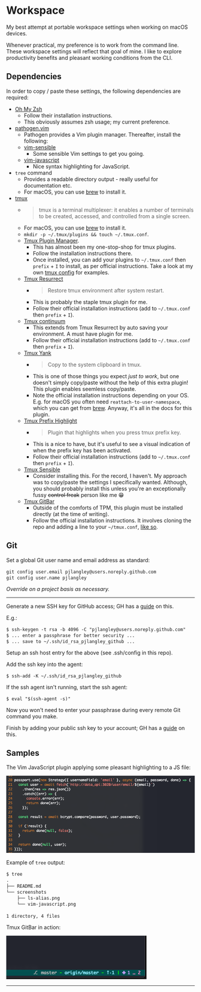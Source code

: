 # Workspace

My best attempt at portable workspace settings when working on macOS devices.

Whenever practical, my preference is to work from the command line. These workspace settings
will reflect that goal of mine. I like to explore productivity benefits and pleasant working
conditions from the CLI.

## Dependencies

In order to copy / paste these settings, the following dependencies are required:

- [Oh My Zsh](https://github.com/ohmyzsh/ohmyzsh/)
  - Follow their installation instructions.
  - This obviously assumes zsh usage; my current preference.
- [pathogen.vim](https://github.com/tpope/vim-pathogen)
  - Pathogen provides a Vim plugin manager. Thereafter, install the following:
  - [vim-sensible](https://github.com/tpope/vim-sensible)
    - Some sensible Vim settings to get you going.
  - [vim-javascript](https://github.com/pangloss/vim-javascript)
    - Nice syntax highlighting for JavaScript.
- `tree` command
  - Provides a readable directory output - really useful for documentation etc.
  - For macOS, you can use [brew](https://formulae.brew.sh/formula/tree) to install it.
- [tmux](https://github.com/tmux/tmux)
  - > tmux is a terminal multiplexer: it enables a number of terminals to be created, accessed, and controlled from a single screen.
  - For macOS, you can use [brew](https://formulae.brew.sh/formula/tmux) to install it.
  - `mkdir -p ~/.tmux/plugins && touch ~/.tmux.conf`.
  - [Tmux Plugin Manager](https://github.com/tmux-plugins/tpm).
    - This has almost been my one-stop-shop for tmux plugins.
    - Follow the installation instructions there.
    - Once installed, you can add your plugins to `~/.tmux.conf` then `prefix` + `I` to install,
      as per official instructions. Take a look at my own [tmux config](./.tmux.conf#L2-L6) for examples.
  - [Tmux Resurrect](https://github.com/tmux-plugins/tmux-resurrect)
    - > Restore tmux environment after system restart.
    - This is probably the staple tmux plugin for me.
    - Follow their official installation instructions (add to `~/.tmux.conf` then `prefix` + `I`).
  - [Tmux continuum](https://github.com/tmux-plugins/tmux-continuum)
    - This extends from Tmux Resurrect by auto saving your environment.
      A must have plugin for me.
    - Follow their official installation instructions (add to `~/.tmux.conf` then `prefix` + `I`).
  - [Tmux Yank](https://github.com/tmux-plugins/tmux-yank)
    - > Copy to the system clipboard in tmux.
    - This is one of those things you expect _just to work_, but one doesn't simply copy/paste without
    the help of this extra plugin! This plugin enables seemless copy/paste.
    - Note the official installation instructions depending on your OS. E.g. for macOS you often
      need `reattach-to-user-namespace`, which you can get from 
      [brew](https://formulae.brew.sh/formula/reattach-to-user-namespacehttps://formulae.brew.sh/formula/reattach-to-user-namespace). Anyway, it's all in the docs for this plugin.
  - [Tmux Prefix Highlight](https://github.com/tmux-plugins/tmux-prefix-highlight)
    - > Plugin that highlights when you press tmux prefix key.
    - This is a nice to have, but it's useful to see a visual indication of when the prefix key has
      been activated.
    - Follow their official installation instructions (add to `~/.tmux.conf` then `prefix` + `I`).
  - [Tmux Sensible](https://github.com/tmux-plugins/tmux-sensible)
    - Consider installing this. For the record, I haven't. My approach was to copy/paste the settings I
      specifically wanted. Although, you should probably install this unless you're an exceptionally
      fussy ~~control freak~~ person like me 😁
  - [Tmux GitBar](https://github.com/arl/tmux-gitbar)
    - Outside of the comforts of TPM, this plugin must be installed directly (at the time of writing).
    - Follow the official installation instructions. It involves cloning the repo and adding a line to
      your `~/tmux.conf`, [like so](./.tmux.conf#L10).

## Git

Set a global Git user name and email address as standard:

```
git config user.email pjlangley@users.noreply.github.com
git config user.name pjlangley
```

_Override on a project basis as necessary._

---

Generate a new SSH key for GitHub access; GH has a [guide](https://help.github.com/en/github/authenticating-to-github/generating-a-new-ssh-key-and-adding-it-to-the-ssh-agent) on this.

E.g.:

```
$ ssh-keygen -t rsa -b 4096 -C "pjlangley@users.noreply.github.com"
$ ... enter a passphrase for better security ...
$ ... save to ~/.ssh/id_rsa_pjlangley_github ...
```

Setup an ssh host entry for the above (see .ssh/config in this repo).

Add the ssh key into the agent:

```
$ ssh-add -K ~/.ssh/id_rsa_pjlangley_github
```

If the ssh agent isn't running, start the ssh agent:

```
$ eval "$(ssh-agent -s)"
```

Now you won't need to enter your passphrase during every remote Git command you make.

Finish by adding your public ssh key to your account; GH has a [guide](https://help.github.com/en/github/authenticating-to-github/adding-a-new-ssh-key-to-your-github-account) on this.

## Samples

The Vim JavaScript plugin applying some pleasant highlighting to a JS file:

![vim-javascript](./screenshots/vim-javascript.png)

Example of `tree` output:

```
$ tree
.
├── README.md
└── screenshots
    ├── ls-alias.png
    └── vim-javascript.png

1 directory, 4 files
```

Tmux GitBar in action:

![tmux-gitbar](./screenshots/tmux-gitbar.png)

---
